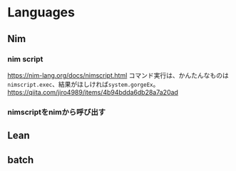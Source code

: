 # Languages


## Nim
### nim script 
https://nim-lang.org/docs/nimscript.html
コマンド実行は、かんたんなものは``nimscript.exec``、結果がほしければ``system.gorgeEx``。
https://qiita.com/jiro4989/items/4b94bdda6db28a7a20ad
### nimscriptをnimから呼び出す


## Lean

## batch